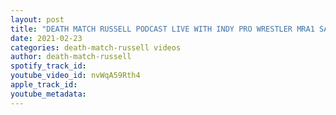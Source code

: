 ```yaml
---
layout: post
title: "DEATH MATCH RUSSELL PODCAST LIVE WITH INDY PRO WRESTLER MRA1 SAGE SCOTT DON’T MISS IT!"
date: 2021-02-23
categories: death-match-russell videos
author: death-match-russell
spotify_track_id: 
youtube_video_id: nvWqA59Rth4
apple_track_id: 
youtube_metadata: 
---
```


